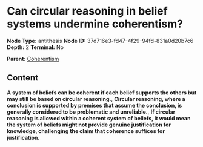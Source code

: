 # Can circular reasoning in belief systems undermine coherentism?

**Node Type:** antithesis
**Node ID:** 37d716e3-fd47-4f29-94fd-831a0d20b7c6
**Depth:** 2
**Terminal:** No

**Parent:** [Coherentism](coherentism.md)

## Content

**A system of beliefs can be coherent if each belief supports the others but may still be based on circular reasoning.**, **Circular reasoning, where a conclusion is supported by premises that assume the conclusion, is generally considered to be problematic and unreliable.**, **If circular reasoning is allowed within a coherent system of beliefs, it would mean the system of beliefs might not provide genuine justification for knowledge, challenging the claim that coherence suffices for justification.**
